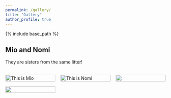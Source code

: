 ```yaml
---
permalink: /gallery/
title: "Gallery"
author_profile: true
---
```

{% include base_path %}
<style>
  /* simple CSS grid for your images */
  .gallery-grid {
    display: grid;
    grid-template-columns: repeat(auto-fit, minmax(150px, 1fr));
    grid-gap: 1rem;
    margin: 2rem 0;
  }
  .gallery-grid img {
    width: 100%;
    height: auto;
    display: block;
  }
</style>

## Mio and Nomi

They are sisters from the same litter!

<div class="gallery-grid">
  <img src="{{ base_path }}/images/gallery/Mio.jpeg" alt="This is Mio">
  <img src="{{ base_path }}/images/gallery/Nomi.jpeg" alt="This is Nomi">
  <img src="{{ base_path }}/images/gallery/Both1.jpeg" alt="">
  <img src="{{ base_path }}/images/gallery/Both2.jpeg" alt="">
</div>